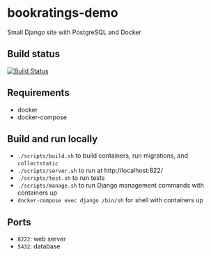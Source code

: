 # bookratings-demo
Small Django site with PostgreSQL and Docker


## Build status

[![Build Status](https://travis-ci.org/flibbertigibbet/bookratings-demo.svg?branch=develop)](https://travis-ci.org/flibbertigibbet/bookratings-demo)


## Requirements

 - docker
 - docker-compose


## Build and run locally

 - `./scripts/build.sh` to build containers, run migrations, and `collectstatic`
 - `./scripts/server.sh` to run at http://localhost:822/
 - `./scripts/test.sh` to run tests
 - `./scripts/manage.sh` to run Django management commands with containers up
 - `docker-compose exec django /bin/sh` for shell with containers up


 ## Ports

  - `8222`: web server
  - `5432`: database
